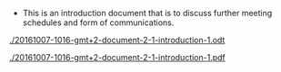 * This is an introduction document that is to discuss further meeting schedules and form of communications.

[./20161007-1016-gmt+2-document-2-1-introduction-1.odt](./20161007-1016-gmt+2-document-2-1-introduction-1.odt)

[./20161007-1016-gmt+2-document-2-1-introduction-1.pdf](./20161007-1016-gmt+2-document-2-1-introduction-1.pdf)